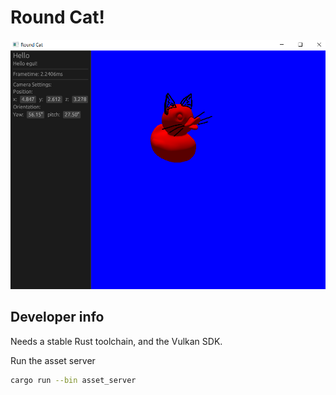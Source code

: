 # Round Cat!

![Picture of a cat. Definitely a cat.](./screenshot1.png)

## Developer info

Needs a stable Rust toolchain, and the Vulkan SDK.

Run the asset server

```bash
cargo run --bin asset_server
```
